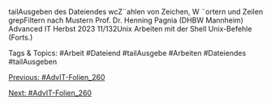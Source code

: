 tailAusgeben des Dateiendes
wcZ¨ahlen von Zeichen, W ¨ortern und Zeilen
grepFiltern nach Mustern
Prof. Dr. Henning Pagnia (DHBW Mannheim) Advanced IT Herbst 2023 11/132Unix Arbeiten mit der Shell
Unix-Befehle (Forts.)

   Tags & Topics:
   #Arbeit
   #Dateiend
   #tailAusgebe
   #Arbeiten
   #Dateiendes
   #tailAusgeben

[Previous: #AdvIT-Folien_260](AdvIT-Folien_260.md)

[Next: #AdvIT-Folien_260](AdvIT-Folien_260.md)